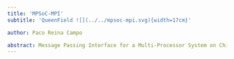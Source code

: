 ```yaml
---
title: 'MPSoC-MPI'
subtitle: 'QueenField ![](../../mpsoc-mpi.svg){width=17cm}'

author: Paco Reina Campo

abstract: Message Passing Interface for a Multi-Processor System on Chip. A Multi-Processor System on Chip (MPSoC) is a System on Chip (SoC) which includes multiple Processing Units (PU). As such, it is a Multi-Core System-on-Chip. All PUs are linked to each other by a Network on Chip (NoC). These technologies meet the performance needs of multimedia applications, telecommunication architectures or network security. A Message Passing Interface (MPI) uses an object model to distinguish the general function from the specific implementations. The invoking program sends a message and relies on the object to select and execute the appropriate code. Using an intermediate layer essentially falls into two categories, encapsulation and distribution. Objects should be able to invoke services on other objects without knowing or caring about how those services are implemented.
---
```

